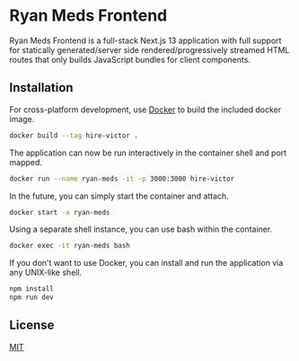 # Ryan Meds Frontend

Ryan Meds Frontend is a full-stack Next.js 13 application with full support for statically generated/server side rendered/progressively streamed HTML routes that only builds JavaScript bundles for client components.

## Installation

For cross-platform development, use [Docker](https://www.docker.com/) to build the included docker image.

```bash
docker build --tag hire-victor .
```
The application can now be run interactively in the container shell and port mapped.

```bash
docker run --name ryan-meds -it -p 3000:3000 hire-victor
```

In the future, you can simply start the container and attach.

```bash
docker start -a ryan-meds
```

Using a separate shell instance, you can use bash within the container.

```bash
docker exec -it ryan-meds bash
```

If you don't want to use Docker, you can install and run the application via any UNIX-like shell.

```bash
npm install
npm run dev
```

## License

[MIT](https://choosealicense.com/licenses/mit/)
